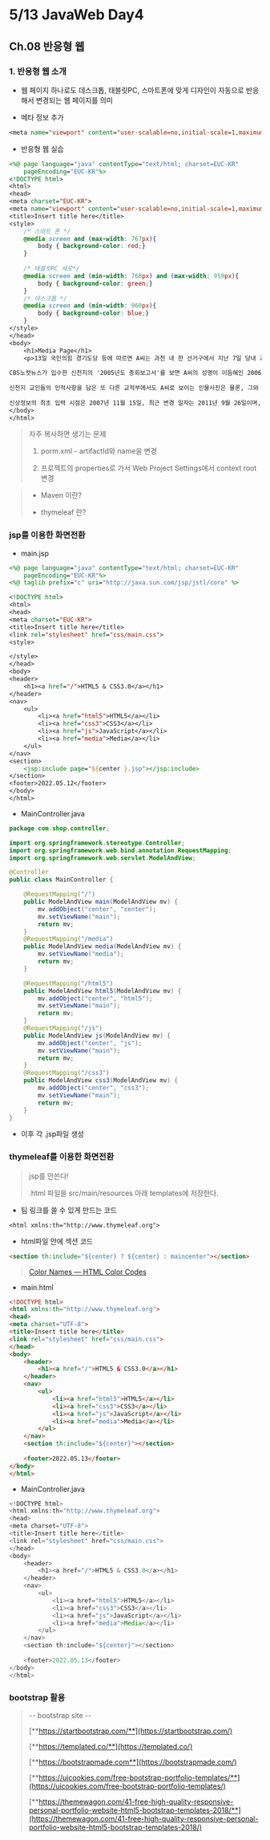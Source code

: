 # 5/13 JavaWeb Day4

## Ch.08 반응형 웹

### 1. 반응형 웹 소개

- 웹 페이지 하나로도 데스크톱, 태블릿PC, 스마트폰에 맞게 디자인이 자동으로 반응해서 변경되는 웹 페이지를 의미

- 메타 정보 추가

```jsp
<meta name="viewport" content="user-scalable=no,initial-scale=1,maximum-scale=1">
```

- 반응형 웹  실습

```jsp
<%@ page language="java" contentType="text/html; charset=EUC-KR"
    pageEncoding="EUC-KR"%>
<!DOCTYPE html>
<html>
<head>
<meta charset="EUC-KR">
<meta name="viewport" content="user-scalable=no,initial-scale=1,maximum-scale=1">
<title>Insert title here</title>
<style>
	/* 스마트 폰 */
	@media screen and (max-width: 767px){
		body { background-color: red;}
	}
	
	/* 태블릿PC 세로*/
	@media screen and (min-width: 768px) and (max-width: 959px){
		body { background-color: green;}
	}
	/* 데스크톱 */
	@media screen and (min-width: 960px){
		body { background-color: blue;}
	}
</style>
</head>
<body>
	<h1>Media Page</h1>
	<p>13일 국민의힘 경기도당 등에 따르면 A씨는 과천 내 한 선거구에서 지난 7일 당내 과천시의원 후보로 최종 확정됐다.
 
CBS노컷뉴스가 입수한 신천지의 '2005년도 총회보고서'를 보면 A씨의 성명이 이듬해인 2006년 신천지 '부녀회' 소속 간부인 문화부장(총 3명) 명단에 사진과 함께 올라 있다.
 
신천지 교인들의 인적사항을 담은 또 다른 교적부에서도 A씨로 보이는 인물사진은 물론, 그와 동일한 한자 이름 등이 확인됐다.
 
신상정보의 최초 입력 시점은 2007년 11월 15일, 최근 변경 일자는 2011년 9월 26일이며, 신분번호와 고유번호 등이 명시돼 있다.</p>
</body>
</html>
```

> 자주 복사하면 생기는 문제
>
> 1. porm.xml - artifactId와 name을 변경
>
> 2. 프로젝트의 properties로 가서 Web Project Settings에서 context root 변경

> * Maven 이란?
>
> - thymeleaf 란?

### jsp를 이용한 화면전환

- main.jsp

```JSP
<%@ page language="java" contentType="text/html; charset=EUC-KR"
    pageEncoding="EUC-KR"%>
<%@ taglib prefix="c" uri="http://java.sun.com/jsp/jstl/core" %>

<!DOCTYPE html>
<html>
<head>
<meta charset="EUC-KR">
<title>Insert title here</title>
<link rel="stylesheet" href="css/main.css">
<style>

</style>
</head>
<body>
<header>
	<h1><a href="/">HTML5 & CSS3.0</a></h1>
</header>
<nav>
	<ul>
		<li><a href="html5">HTML5</a></li>
		<li><a href="css3">CSS3</a></li>
		<li><a href="js">JavaScript</a></li>
		<li><a href="media">Media</a></li>
	</ul>
</nav>
<section>
	<jsp:include page="${center }.jsp"></jsp:include>
</section>
<footer>2022.05.12</footer>
</body>
</html>
```

- MainController.java

```JAVA
package com.shop.controller;

import org.springframework.stereotype.Controller;
import org.springframework.web.bind.annotation.RequestMapping;
import org.springframework.web.servlet.ModelAndView;

@Controller
public class MainController {

	@RequestMapping("/")
	public ModelAndView main(ModelAndView mv) {
		mv.addObject("center", "center");
		mv.setViewName("main");
		return mv;
	}
	@RequestMapping("/media")
	public ModelAndView media(ModelAndView mv) {
		mv.setViewName("media");
		return mv;
	}

	@RequestMapping("/html5")
	public ModelAndView html5(ModelAndView mv) {
		mv.addObject("center", "html5");
		mv.setViewName("main");
		return mv;
	}
	@RequestMapping("/js")
	public ModelAndView js(ModelAndView mv) {
		mv.addObject("center", "js");
		mv.setViewName("main");
		return mv;
	}
	@RequestMapping("/css3")
	public ModelAndView css3(ModelAndView mv) {
		mv.addObject("center", "css3");
		mv.setViewName("main");
		return mv;
	}
}
```

- 이후 각 .jsp파일 생성

### thymeleaf를 이용한 화면전환

> jsp를 안쓴다!
>
> .html 파일을 src/main/resources 아래 templates에 저장한다.

- 팀 링크를 쓸 수 있게 만드는 코드

`<html xmlns:th="http://www.thymeleaf.org">`

- html파일 안에 섹션 코드

```html
<section th:include="${center} ? ${center} : maincenter"></section>
```

> [Color Names — HTML Color Codes](https://htmlcolorcodes.com/color-names/)

- main.html

```html
<!DOCTYPE html>
<html xmlns:th="http://www.thymeleaf.org">
<head>
<meta charset="UTF-8">
<title>Insert title here</title>
<link rel="stylesheet" href="css/main.css">
</head>
<body>
	<header>
		<h1><a href="/">HTML5 & CSS3.0</a></h1>
	</header>
	<nav>
		<ul>
			<li><a href="html5">HTML5</a></li>
			<li><a href="css3">CSS3</a></li>
			<li><a href="js">JavaScript</a></li>
			<li><a href="media">Media</a></li>
		</ul>
	</nav>
	<section th:include="${center}"></section>
	
	<footer>2022.05.13</footer>
</body>
</html>
```

- MainController.java

```java
<!DOCTYPE html>
<html xmlns:th="http://www.thymeleaf.org">
<head>
<meta charset="UTF-8">
<title>Insert title here</title>
<link rel="stylesheet" href="css/main.css">
</head>
<body>
	<header>
		<h1><a href="/">HTML5 & CSS3.0</a></h1>
	</header>
	<nav>
		<ul>
			<li><a href="html5">HTML5</a></li>
			<li><a href="css3">CSS3</a></li>
			<li><a href="js">JavaScript</a></li>
			<li><a href="media">Media</a></li>
		</ul>
	</nav>
	<section th:include="${center}"></section>
	
	<footer>2022.05.13</footer>
</body>
</html>
```



### bootstrap 활용

>  -- bootstrap site --
>
> [**https://startbootstrap.com/**](https://startbootstrap.com/)
>
> [**https://templated.co/**](https://templated.co/)
>
> [**https://bootstrapmade.com**](https://bootstrapmade.com/)
>
> [**https://uicookies.com/free-bootstrap-portfolio-templates/**](https://uicookies.com/free-bootstrap-portfolio-templates/)
>
> [**https://themewagon.com/41-free-high-quality-responsive-personal-portfolio-website-html5-bootstrap-templates-2018/**](https://themewagon.com/41-free-high-quality-responsive-personal-portfolio-website-html5-bootstrap-templates-2018/)

